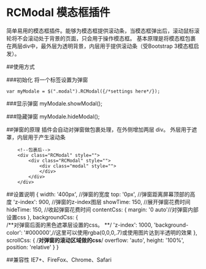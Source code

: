 RCModal 模态框插件
==================

简单易用的模态框插件。能够为模态框提供滚动条，当模态框弹出后，滚动鼠标滚轮将不会滚动处于背景的页面，只会用于操作模态框。
基本原理是将模态框包裹在两层div中，最外层为透明背景，内层用于提供滚动条（受Bootstrap 3模态框启发）。

##使用方式

###初始化
将一个标签设置为弹窗

    var myModale = $(".modal").RCModal({/*settings here*/});

###显示弹窗
	myModale.showModal();

###隐藏弹窗
	myModale.hideModal();

##弹窗的原理
插件会自动对弹窗做包裹处理，在外侧增加两层 div。 外层用于遮罩，内层用于产生滚动条
		<!--包裹前-->
		<div class="modal" style="display: none;"> 
		</div>
		
		<!--包裹后-->
		<div class="RCModal" style="">
			<div class="RCModal" style="">
				<div class="modal" style="">
				</div>
			</div>
		</div>

##设置说明
			{
				width: '400px',		//弹窗的宽度
				top: '0px',			//弹窗距离屏幕顶部的高度
				'z-index': 900,		//弹窗的z-index图层
				showTime: 150,		//展开弹窗花费时间
				hideTime: 150,		//收起弹窗花费时间
				contentCss: {
					margin: '0 auto'//对弹窗内部设置css
				},
				backgroundCss: {	
					/**对弹窗后面的黑色遮罩层设置的css。 **/
					'z-index': 1000,
					'background-color': '#000000',//这里可以使用rgba(0,0,0,.7)或使用图片达到半透明的效果
				},
				scrollCss: {
					/**对弹窗的滚动区域做的css**/
					overflow: 'auto',
					height: '100%',
					position: 'relative'
				}
			}
			

##兼容性
IE7+、FireFox、Chrome、Safari